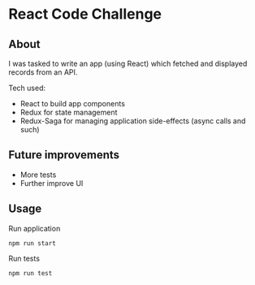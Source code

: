 # React Code Challenge

## About

I was tasked to write an app (using React) which fetched and displayed records from an API.

Tech used:

- React to build app components
- Redux for state management
- Redux-Saga for managing application side-effects (async calls and such)

## Future improvements

- More tests
- Further improve UI

## Usage

Run application

```
npm run start
```

Run tests

```
npm run test
```
